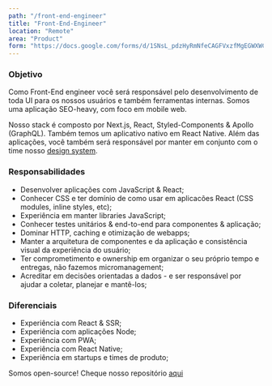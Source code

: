 ```yaml
---
path: "/front-end-engineer"
title: "Front-End-Engineer"
location: "Remote"
area: "Product"
form: "https://docs.google.com/forms/d/1SNsL_pdzHyRmNfeCAGFVxzfMgEGWXWC5dtTwM5ZUGSM"
---
```


### Objetivo
Como Front-End engineer você será responsável pelo desenvolvimento de toda UI para os nossos
usuários e também ferramentas internas. Somos uma aplicação SEO-heavy, com foco em mobile web.

Nosso stack é composto por Next.js, React, Styled-Components & Apollo (GraphQL). Também temos
um aplicativo nativo em React Native. Além das aplicações, você também será responsável por
manter em conjunto com o time nosso [design system](https://ui.emcasa.com).


### Responsabilidades

* Desenvolver aplicações com JavaScript & React;
* Conhecer CSS e ter domínio de como usar em aplicacões React (CSS modules, inline styles, etc);
* Experiência em manter libraries JavaScript;
* Conhecer testes unitários & end-to-end para componentes & aplicação;
* Dominar HTTP, caching e otimização de webapps;
* Manter a arquitetura de componentes e da aplicação e consistência visual da experiência do usuário;
* Ter comprometimento e ownership em organizar o seu próprio tempo e entregas, não fazemos micromanagement;
* Acreditar em decisões orientadas a dados - e ser responsável por ajudar a coletar, planejar e mantê-los;


### Diferenciais

* Experiência com React & SSR;
* Experiência com aplicações Node;
* Experiência com PWA;
* Experiência com React Native;
* Experiência em startups e times de produto;

Somos open-source! Cheque nosso repositório [aqui](https://github.com/emcasa)
